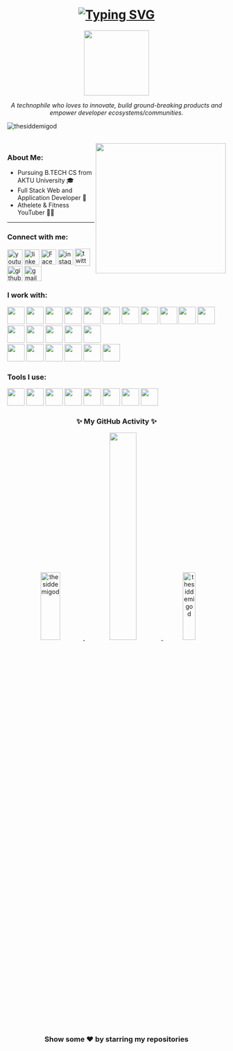 <h1 align="center"> 
  <a href="https://github.com/thesiddemigod">
    <img src="https://readme-typing-svg.demolab.com?font=Roboto&pause=2000&color=4169E1&width=450&lines=Hello+there+.+I'm+Siddharth+!+👋🏻" alt="Typing SVG">
  </a>
</h1>

<p align="center">
  <img src="https://c.tenor.com/3tFQxhiDqmgAAAAC/geto-hey.gif" width=150 />
</p>

<p align="center"><i>A technophile who loves to innovate, build ground-breaking products and empower developer ecosystems/communities.</i></p>
<p align="left"><img src="https://komarev.com/ghpvc/?username=thesiddemigod&label=Profile%20views&color=0e75b6&style=flat" alt="thesiddemigod"/></p>
<br>

<img align="right" src="https://c.tenor.com/Rft05nnPfpgAAAAM/sewa-rumah-nak-baya-bile.gif" width=300 />

<h3 align="left">About Me:</h3>
<ul align="left">
    <li>Pursuing B.TECH CS from AKTU University 🎓</li>
    <li>Full Stack Web and Application Developer 📱</li>
    <li>Athelete & Fitness YouTuber 💪🏻</li>
</ul>
<hr>

<h3 align="left">Connect with me:</h3>
<p align="left">
    <a href="https://youtube.com/@thesiddemigod" target="blank"><img align="center" src="https://www.vectorlogo.zone/logos/youtube/youtube-icon.svg" alt="youtube" height="35" width="35" /></a>
    <a href="https://linkedin.com/in/thesiddemigod" target="blank"><img align="center" src="https://www.vectorlogo.zone/logos/linkedin/linkedin-icon.svg" alt="linkedin" height="35" width="35" /></a>
    <a href="https://www.facebook.com/people/Thesiddemigod/61558476035878/?mibextid=ZbWKwL" target="blank"><img align="center" src="https://www.vectorlogo.zone/logos/facebook/facebook-official.svg" alt="Facebook" height="35" width="35" /></a>
    <a href="https://instagram.com/thesiddemigod" target="blank"><img align="center" src="https://www.vectorlogo.zone/logos/instagram/instagram-tile.svg" alt="instagram" height="35" width="35" /></a>
    <a href="https://twitter.com/thesiddemigod" target="blank"><img align="center" src="https://www.vectorlogo.zone/logos/twitter/twitter-tile.svg" alt="twitter" height="40" width="35" /></a>
    <a href="https://github.com/thesiddemigod" target="blank"><img align="center" src="https://www.vectorlogo.zone/logos/github/github-tile.svg" alt="github" height="35" width="35" /></a>
    <a href="mailto:mr.siddharthchauhan23@gmail.com" target="blank"><img align="center" src="https://www.vectorlogo.zone/logos/gmail/gmail-icon.svg" alt="gmail" height="35" width="40" /></a>
</p>

<h3 align="left">I work with:</h3>
<p align="left">
    <img src="https://cdn.jsdelivr.net/gh/devicons/devicon/icons/html5/html5-original.svg" height="40px"/> 
    <img src="https://cdn.jsdelivr.net/gh/devicons/devicon/icons/css3/css3-original.svg" height="40px"/>
    <img src="https://cdn.jsdelivr.net/gh/devicons/devicon/icons/javascript/javascript-original.svg" height="40px"/>
    <img src="https://cdn.jsdelivr.net/gh/devicons/devicon/icons/tailwindcss/tailwindcss-plain.svg" height="40px" />
    <img src="https://cdn.jsdelivr.net/gh/devicons/devicon/icons/bootstrap/bootstrap-original-wordmark.svg" height="40px" />
    <img src="https://cdn.jsdelivr.net/gh/devicons/devicon/icons/react/react-original.svg" height="40px"/>
    <img src="https://cdn.jsdelivr.net/gh/devicons/devicon/icons/nextjs/nextjs-original.svg" height="40px"/>
    <img src="https://cdn.jsdelivr.net/gh/devicons/devicon/icons/nodejs/nodejs-original-wordmark.svg" height="40px"/>
    <img src="https://cdn.jsdelivr.net/gh/devicons/devicon/icons/php/php-original.svg" height="40px"/>
    <img src="https://cdn.jsdelivr.net/gh/devicons/devicon/icons/cplusplus/cplusplus-original.svg" height="40px"/>
    <img src="https://cdn.jsdelivr.net/gh/devicons/devicon/icons/java/java-original.svg" height="40px"/>
    <img src="https://cdn.jsdelivr.net/gh/devicons/devicon/icons/python/python-original.svg" height="40px"/>       
    <img src="https://cdn.jsdelivr.net/gh/devicons/devicon/icons/kotlin/kotlin-original.svg" height="40px" />    
    <img src="https://cdn.jsdelivr.net/gh/devicons/devicon/icons/flutter/flutter-original.svg" height="40px" />  
    <img src="https://cdn.jsdelivr.net/gh/devicons/devicon/icons/android/android-original.svg" height="40px"/>
    <img src="https://cdn.jsdelivr.net/gh/devicons/devicon/icons/solidity/solidity-plain.svg" height="40px"/>
    <br>
    <img src="https://cdn.jsdelivr.net/gh/devicons/devicon/icons/googlecloud/googlecloud-original.svg" height="40px" />
    <img src="https://cdn.jsdelivr.net/gh/devicons/devicon/icons/azure/azure-original.svg" height="40px"/>
    <img src="https://cdn.jsdelivr.net/gh/devicons/devicon/icons/amazonwebservices/amazonwebservices-original.svg" height="40px"/>
    <img src="https://cdn.jsdelivr.net/gh/devicons/devicon/icons/mysql/mysql-original-wordmark.svg" height="40px"/>
    <img src="https://cdn.jsdelivr.net/gh/devicons/devicon/icons/firebase/firebase-plain.svg" height="40px"/>
    <img src="https://cdn.jsdelivr.net/gh/devicons/devicon/icons/mongodb/mongodb-original-wordmark.svg" height="40px" />
</p>

<h3 align="left">Tools I use:</h3>
<p align="left">
    <img src="https://cdn.jsdelivr.net/gh/devicons/devicon/icons/androidstudio/androidstudio-original.svg" height="40px"/>
    <img src="https://cdn.jsdelivr.net/gh/devicons/devicon/icons/atom/atom-original.svg" height="40px" />
    <img src="https://cdn.jsdelivr.net/gh/devicons/devicon/icons/git/git-original.svg" height="40px" /> 
    <img src="https://cdn.jsdelivr.net/gh/devicons/devicon/icons/canva/canva-original.svg" height="40px" />
    <img src="https://cdn.jsdelivr.net/gh/devicons/devicon/icons/kaggle/kaggle-original-wordmark.svg" height="40px"/>
    <img src="https://cdn.jsdelivr.net/gh/devicons/devicon/icons/materialui/materialui-original.svg" height="40px"/>
    <img src="https://cdn.jsdelivr.net/gh/devicons/devicon/icons/vscode/vscode-original.svg" height="40px"/>
    <img src="https://cdn.jsdelivr.net/gh/devicons/devicon/icons/wordpress/wordpress-plain.svg" height="40px"/>
</p>

<h3 align="center"> ✨ My GitHub Activity ✨</h3>  
<p align="center">
    <a href="https://github.com/thesiddemigod">
        <img width="30%" height="20%" src="https://github-readme-stats.vercel.app/api?username=thesiddemigod&theme=dark&hide_border=true&show_icons=true&locale=en" alt="thesiddemigod" />
        <img width="35%" src="https://github-readme-streak-stats.herokuapp.com/?user=thesiddemigod&theme=dark&hide_border=true" />
        <img width="24%" height="20%" src="https://github-readme-stats.vercel.app/api/top-langs?username=thesiddemigod&theme=dark&hide_border=true&show_icons=true&locale=en&layout=compact" alt="thesiddemigod" />
    </a>
</p>

<h3 align="center">Show some ❤️ by starring my repositories</h3>
